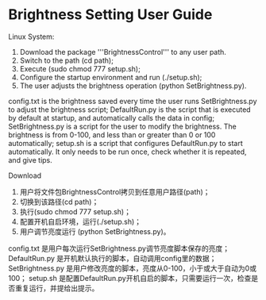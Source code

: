 # Brightness Setting User Guide

Linux System:  
1. Download the package '''BrightnessControl''' to any user path.
2. Switch to the path (cd path);
3. Execute (sudo chmod 777 setup.sh);
4. Configure the startup environment and run (./setup.sh);
5. The user adjusts the brightness operation (python SetBrightness.py).

config.txt is the brightness saved every time the user runs SetBrightness.py to adjust the brightness script;
DefaultRun.py is the script that is executed by default at startup, and automatically calls the data in config;
SetBrightness.py is a script for the user to modify the brightness. The brightness is from 0-100, and less than or greater than 0 or 100 automatically;
setup.sh is a script that configures DefaultRun.py to start automatically. It only needs to be run once, check whether it is repeated, and give tips.



Download


1.	用户将文件包BrightnessControl拷贝到任意用户路径(path)；
2.	切换到该路径(cd path)；
3.	执行(sudo chmod 777 setup.sh)；
4.	配置开机自启环境，运行(./setup.sh)；
5.	用户调节亮度运行 (python SetBrightness.py)。

config.txt 		是用户每次运行SetBrightness.py调节亮度脚本保存的亮度；
DefaultRun.py 	是开机默认执行的脚本，自动调用config里的数据；
SetBrightness.py 	是用户修改亮度的脚本，亮度从0-100，小于或大于自动为0或100；
setup.sh			是配置DefaultRun.py开机自启的脚本，只需要运行一次，检查是否重复运行，并提给出提示。
